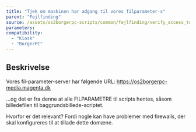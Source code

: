 ```yaml
---
title: "Tjek om maskinen har adgang til vores filparameter-s"
parent: "Fejlfinding"
source: /assets/os2borgerpc-scripts/common/fejlfinding/verify_access_to_bpc_parameter_storage.sh
parameters:
compatibility:
  - "Kiosk"
  - "BorgerPC"
---
```


## Beskrivelse
Vores fil-parameter-server har følgende URL:
https://os2borgerpc-media.magenta.dk

...og det er fra denne at alle FILPARAMETRE til scripts hentes, såsom billedefilen til baggrundsbillede-scriptet.

Hvorfor er det relevant? Fordi nogle kan have problemer med firewalls, der skal konfigureres til at tillade dette domæne.
